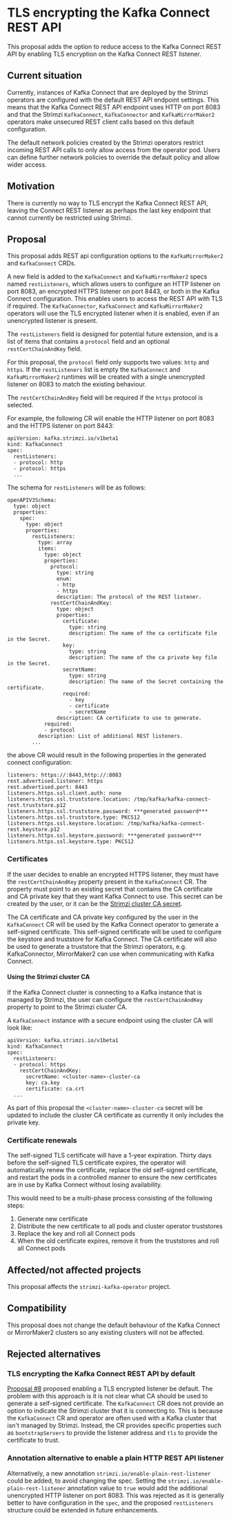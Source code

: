 # TLS encrypting the Kafka Connect REST API

This proposal adds the option to reduce access to the Kafka Connect REST API by enabling TLS encryption on the Kafka Connect REST listener.

## Current situation

Currently, instances of Kafka Connect that are deployed by the Strimzi operators are configured with the default REST API endpoint settings.
This means that the Kafka Connect REST API endpoint uses HTTP on port 8083 and that the Strimzi `KafkaConnect`, `KafkaConnector` and `KafkaMirrorMaker2` operators make unsecured REST client calls based on this default configuration.

The default network policies created by the Strimzi operators restrict incoming REST API calls to only allow access from the operator pod.
Users can define further network policies to override the default policy and allow wider access.

## Motivation

There is currently no way to TLS encrypt the Kafka Connect REST API, leaving the Connect REST listener as perhaps the last key endpoint that cannot currently be restricted using Strimzi.

## Proposal

This proposal adds REST api configuration options to the `KafkaMirrorMaker2` and `KafkaConnect` CRDs.

A new field is added to the `KafkaConnect` and `KafkaMirrorMaker2` specs named `restListeners`, which allows users to configure an HTTP listener on port 8083, an encrypted HTTPS listener on port 8443, or both in the Kafka Connect configuration.
This enables users to access the REST API with TLS if required.
The `KafkaConnector`, `KafkaConnect` and `KafkaMirrorMaker2` operators will use the TLS encrypted listener when it is enabled, even if an unencrypted listener is present.

The `restListeners` field is designed for potential future extension, and is a list of items that contains a `protocol` field and an optional `restCertChainAndKey` field.

For this proposal, the `protocol` field only supports two values: `http` and `https`. If the `restListeners` list is empty the `KafkaConnect` and `KafkaMirrorMaker2` 
runtimes will be created with a single unencrypted listener on 8083 to match the existing behaviour.

The `restCertChainAndKey` field will be required if the `https` protocol is selected.

For example, the following CR will enable the HTTP listener on port 8083 and the HTTPS listener on port 8443:
```
apiVersion: kafka.strimzi.io/v1beta1
kind: KafkaConnect
spec:
  restListeners:
  - protocol: http
  - protocol: https
  ...
```

The schema for `restListeners` will be as follows:
```
openAPIV3Schema:
  type: object
  properties:
    spec:
      type: object
      properties:
        restListeners:
          type: array
          items:
            type: object
            properties:
              protocol:
                type: string
                enum:
                - http
                - https
                description: The protocol of the REST listener.
              restCertChainAndKey:
                type: object
                properties:
                  certificate:
                    type: string
                    description: The name of the ca certificate file in the Secret.
                  key:
                    type: string
                    description: The name of the ca private key file in the Secret.
                  secretName:
                    type: string
                    description: The name of the Secret containing the certificate.
                  required:
                    - key
                    - certificate
                    - secretName
                description: CA certificate to use to generate.
            required:
            - protocol
          description: List of additional REST listeners.
        ...
```

the above CR would result in the following properties in the generated connect configuration:

```
listeners: https://:8443,http://:8083
rest.advertised.listener: https
rest.advertised.port: 8443
listeners.https.ssl.client.auth: none
listeners.https.ssl.truststore.location: /tmp/kafka/kafka-connect-rest.truststore.p12
listeners.https.ssl.truststore.password: ***generated password***
listeners.https.ssl.truststore.type: PKCS12
listeners.https.ssl.keystore.location: /tmp/kafka/kafka-connect-rest.keystore.p12
listeners.https.ssl.keystore.password: ***generated password***
listeners.https.ssl.keystore.type: PKCS12
```

### Certificates

If the user decides to enable an encrypted HTTPS listener, they must have the `restCertChainAndKey` 
property present in the `KafkaConnect` CR. The property must point to an existing secret that contains the 
CA certificate and CA private key that they want Kafka Connect to use. This secret can be created by the 
user, or it can be the [Strimzi cluster CA secret](#using-the-strimzi-cluster-ca).

The CA certificate and CA private key configured by the user in the `KafkaConnect` CR will be used by the Kafka Connect 
operator to generate a self-signed certificate. This self-signed certificate will be used to configure the keystore and 
truststore for Kafka Connect. The CA certificate will also be used to generate a truststore 
that the Strimzi operators, e.g. KafkaConnector, MirrorMaker2 can use when communicating with Kafka Connect.

#### Using the Strimzi cluster CA

If the Kafka Connect cluster is connecting to a Kafka instance that is managed by Strimzi, the user can configure the 
`restCertChainAndKey` property to point to the Strimzi cluster CA.

A `KafkaConnect` instance with a secure endpoint using the cluster CA will look like:

```
apiVersion: kafka.strimzi.io/v1beta1
kind: KafkaConnect
spec:
  restListeners:
  - protocol: https
    restCertChainAndKey:
      secretName: <cluster-name>-cluster-ca
      key: ca.key
      certificate: ca.crt
  ...
```

As part of this proposal the `<cluster-name>-cluster-ca` secret will be updated to include the cluster CA certificate 
as currently it only includes the private key.

### Certificate renewals

The self-signed TLS certificate will have a 1-year expiration.
Thirty days before the self-signed TLS certificate expires, the operator will automatically renew the certificate, replace the old self-signed certificate, and restart the pods in a controlled manner to ensure the new certificates are in use by Kafka Connect without losing availability.

This would need to be a multi-phase process consisting of the following steps:

1. Generate new certificate
2. Distribute the new certificate to all pods and cluster operator truststores
3. Replace the key and roll all Connect pods
4. When the old certificate expires, remove it from the truststores and roll all Connect pods

## Affected/not affected projects

This proposal affects the `strimzi-kafka-operator` project.

## Compatibility

This proposal does not change the default behaviour of the Kafka Connect or MirrorMaker2 clusters so any existing clusters will not be affected.

## Rejected alternatives

### TLS encrypting the Kafka Connect REST API by default

[Proposal #8](008-tls-encrypt-the-kafka-connect-rest-api.md) proposed enabling a TLS encrypted listener be default. The problem with this approach is it is 
not clear what CA should be used to generate a self-signed certificate. The `KafkaConnect` CR does not provide an option to indicate the Strimzi cluster that 
it is connecting to. This is because the `KafkaConnect` CR and operator are often used with a Kafka cluster that isn't managed by Strimzi. Instead, the CR provides 
specific properties such as `bootstrapServers` to provide the listener address and `tls` to provide the certificate to trust.

### Annotation alternative to enable a plain HTTP REST API listener

Alternatively, a new annotation `strimzi.io/enable-plain-rest-listener` could be added, to avoid changing the spec.
Setting the `strimzi.io/enable-plain-rest-listener` annotation value to `true` would add the additional unencrypted HTTP listener on port 8083.
This was rejected as it is generally better to have configuration in the `spec`, and the proposed `restListeners` structure could be extended in future enhancements.
